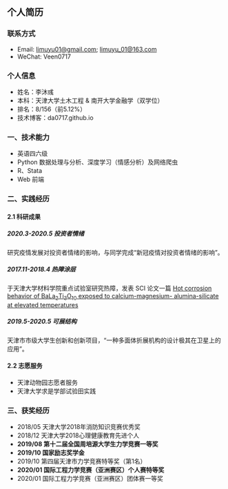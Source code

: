 ## 个人简历

### 联系方式

+ Email: limuyu01@gmail.com; limuyu_01@163.com
+ WeChat: Veen0717

### 个人信息

+ 姓名：李沐彧
+ 本科：天津大学土木工程 & 南开大学金融学（双学位）
+ 排名：8/156（前5.12%）
+ 技术博客：da0717.github.io


### 一、技术能力

+ 英语四六级
+ Python 数据处理与分析、深度学习（情感分析）及网络爬虫
+ R、Stata
+ Web 前端

### 二、实践经历

#### 2.1 科研成果

##### 2020.3-2020.5 投资者情绪

研究疫情发展对投资者情绪的影响，与同学完成“新冠疫情对投资者情绪的影响”。

##### 2017.11-2018.4 热障涂层

于天津大学材料学院重点试验室研究热障，发表 SCI 论文一篇 [Hot corrosion behavior of BaLa<sub>2</sub>Ti<sub>3</sub>O<sub>10</sub> exposed to calcium-magnesium- alumina-silicate at elevated temperatures](https://www.sciencedirect.com/science/article/pii/S027288421830573X?via%3Dihub)

##### 2019.5-2020.5 可展结构

天津市市级大学生创新和创新项目，“一种多面体折展机构的设计极其在卫星上的应用”。

#### 2.2 志愿服务

+ 天津动物园志愿者服务
+ 天津大学求是学部试验田实践

### 三、获奖经历

+ 2018/05  天津大学2018年消防知识竞赛优秀奖
+ 2018/12  天津大学2018心理健康教育先进个人
+ **2019/08  第十二届全国周培源大学生力学竞赛一等奖**
+ **2019/10  国家励志奖学金**
+ 2019/10  第四届天津市力学竞赛特等奖（第1名）
+ **2020/01  国际工程力学竞赛（亚洲赛区）个人赛特等奖**
+ 2020/01  国际工程力学竞赛（亚洲赛区）团体赛一等奖


